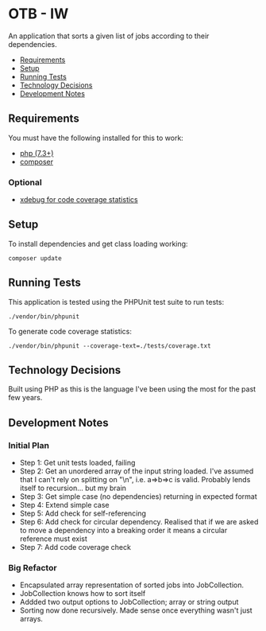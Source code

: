 # OTB - IW

An application that sorts a given list of jobs according to their dependencies.

- [Requirements](#requirements)
- [Setup](#setup)
- [Running Tests](#running-tests)
- [Technology Decisions](#technology-decisions)
- [Development Notes](#development-notes)

## Requirements
You must have the following installed for this to work:
 * [php (7.3+)](https://www.php.net/downloads.php)
 * [composer](https://getcomposer.org/download/)

### Optional
 * [xdebug for code coverage statistics](https://xdebug.org/docs/install)

## Setup

To install dependencies and get class loading working:

```
composer update
```

## Running Tests

This application is tested using the PHPUnit test suite to run tests:

```
./vendor/bin/phpunit
```

To generate code coverage statistics:

```
./vendor/bin/phpunit --coverage-text=./tests/coverage.txt
```

## Technology Decisions

Built using PHP as this is the language I've been using the most for the past few years.

## Development Notes

### Initial Plan
* Step 1: Get unit tests loaded, failing
* Step 2: Get an unordered array of the input string loaded. I've assumed that I can't rely on splitting on "\n", i.e. a=>b=>c is valid. Probably lends itself to recursion... but my brain
* Step 3: Get simple case (no dependencies) returning in expected format
* Step 4: Extend simple case
* Step 5: Add check for self-referencing
* Step 6: Add check for circular dependency. Realised that if we are asked to move a dependency into a breaking order it means a circular reference must exist
* Step 7: Add code coverage check

### Big Refactor
* Encapsulated array representation of sorted jobs into JobCollection.
* JobCollection knows how to sort itself
* Addded two output options to JobCollection; array or string output
* Sorting now done recursively. Made sense once everything wasn't just arrays.
